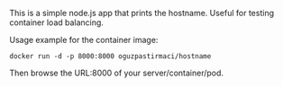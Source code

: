 This is a simple node.js app that prints the hostname. Useful for testing container load balancing.

Usage example for the container image:

```
docker run -d -p 8000:8000 oguzpastirmaci/hostname
```

Then browse the URL:8000 of your server/container/pod.
